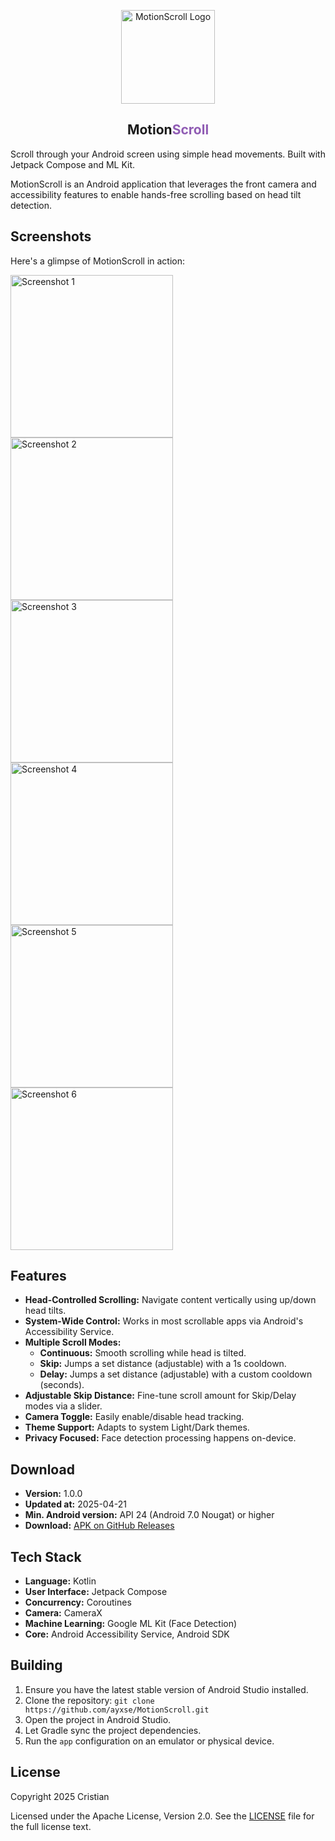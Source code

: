 <p align="center">
  <a href="https://ayxse.github.io/Motionscroll-website/" target="_blank">
    <img src="docs/images/motionscroll.png" alt="MotionScroll Logo" width="150">
  </a>
  <br> 
  <h2 align="center">Motion<span style="color:#905cb4;">Scroll</span></h2>
</p>

Scroll through your Android screen using simple head movements. Built with Jetpack Compose and ML Kit.

MotionScroll is an Android application that leverages the front camera and accessibility features to enable hands-free scrolling based on head tilt detection.

## Screenshots

Here's a glimpse of MotionScroll in action:

<img src="docs/images/1.png" alt="Screenshot 1" width="260"> <img src="docs/images/2.png" alt="Screenshot 2" width="260"> <img src="docs/images/3.png" alt="Screenshot 3" width="260">
<br>
<img src="docs/images/4.png" alt="Screenshot 4" width="260"> <img src="docs/images/5.png" alt="Screenshot 5" width="260"> <img src="docs/images/6.png" alt="Screenshot 6" width="260">

## Features

*   **Head-Controlled Scrolling:** Navigate content vertically using up/down head tilts.
*   **System-Wide Control:** Works in most scrollable apps via Android's Accessibility Service.
*   **Multiple Scroll Modes:**
    *   **Continuous:** Smooth scrolling while head is tilted.
    *   **Skip:** Jumps a set distance (adjustable) with a 1s cooldown.
    *   **Delay:** Jumps a set distance (adjustable) with a custom cooldown (seconds).
*   **Adjustable Skip Distance:** Fine-tune scroll amount for Skip/Delay modes via a slider.
*   **Camera Toggle:** Easily enable/disable head tracking.
*   **Theme Support:** Adapts to system Light/Dark themes.
*   **Privacy Focused:** Face detection processing happens on-device.

## Download

*   **Version:** 1.0.0
*   **Updated at:** 2025-04-21 
*   **Min. Android version:** API 24 (Android 7.0 Nougat) or higher 
*   **Download:** [APK on GitHub Releases](https://github.com/ayxse/MotionScroll/releases/tag/v1.0.0) 


## Tech Stack

*   **Language:** Kotlin
*   **User Interface:** Jetpack Compose
*   **Concurrency:** Coroutines
*   **Camera:** CameraX
*   **Machine Learning:** Google ML Kit (Face Detection)
*   **Core:** Android Accessibility Service, Android SDK

## Building

1.  Ensure you have the latest stable version of Android Studio installed.
2.  Clone the repository: `git clone https://github.com/ayxse/MotionScroll.git` 
3.  Open the project in Android Studio.
4.  Let Gradle sync the project dependencies.
5.  Run the `app` configuration on an emulator or physical device.

## License

Copyright 2025 Cristian <!-- Or your name/entity -->

Licensed under the Apache License, Version 2.0. See the [LICENSE](LICENSE) file for the full license text.

